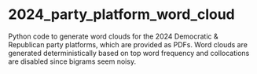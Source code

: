 # 2024_party_platform_word_cloud
Python code to generate word clouds for the 2024 Democratic &amp; Republican party platforms, which are provided as PDFs. Word clouds are generated deterministically based on top word frequency and collocations are disabled since bigrams seem noisy.
